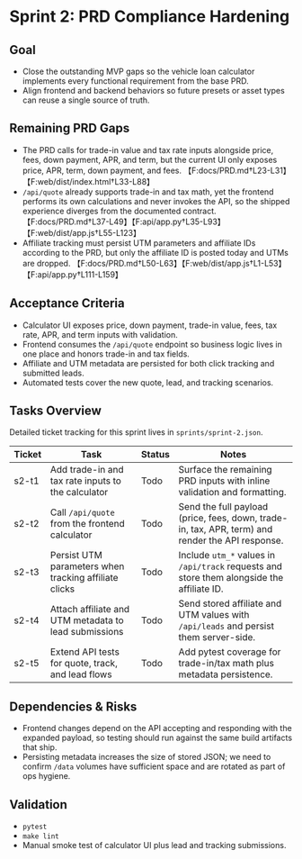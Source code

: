 # Sprint 2: PRD Compliance Hardening

## Goal

- Close the outstanding MVP gaps so the vehicle loan calculator implements every functional requirement from the base PRD.
- Align frontend and backend behaviors so future presets or asset types can reuse a single source of truth.

## Remaining PRD Gaps

- The PRD calls for trade-in value and tax rate inputs alongside price, fees, down payment, APR, and term, but the current UI only exposes price, APR, term, down payment, and fees. 【F:docs/PRD.md†L23-L31】【F:web/dist/index.html†L33-L88】
- `/api/quote` already supports trade-in and tax math, yet the frontend performs its own calculations and never invokes the API, so the shipped experience diverges from the documented contract. 【F:docs/PRD.md†L37-L49】【F:api/app.py†L35-L93】【F:web/dist/app.js†L55-L123】
- Affiliate tracking must persist UTM parameters and affiliate IDs according to the PRD, but only the affiliate ID is posted today and UTMs are dropped. 【F:docs/PRD.md†L50-L63】【F:web/dist/app.js†L1-L53】【F:api/app.py†L111-L159】

## Acceptance Criteria

- Calculator UI exposes price, down payment, trade-in value, fees, tax rate, APR, and term inputs with validation.
- Frontend consumes the `/api/quote` endpoint so business logic lives in one place and honors trade-in and tax fields.
- Affiliate and UTM metadata are persisted for both click tracking and submitted leads.
- Automated tests cover the new quote, lead, and tracking scenarios.

## Tasks Overview

Detailed ticket tracking for this sprint lives in `sprints/sprint-2.json`.

| Ticket | Task                                                  | Status | Notes                                                                                            |
| ------ | ----------------------------------------------------- | ------ | ------------------------------------------------------------------------------------------------ |
| s2-t1  | Add trade-in and tax rate inputs to the calculator    | Todo   | Surface the remaining PRD inputs with inline validation and formatting.                          |
| s2-t2  | Call `/api/quote` from the frontend calculator        | Todo   | Send the full payload (price, fees, down, trade-in, tax, APR, term) and render the API response. |
| s2-t3  | Persist UTM parameters when tracking affiliate clicks | Todo   | Include `utm_*` values in `/api/track` requests and store them alongside the affiliate ID.       |
| s2-t4  | Attach affiliate and UTM metadata to lead submissions | Todo   | Send stored affiliate and UTM values with `/api/leads` and persist them server-side.             |
| s2-t5  | Extend API tests for quote, track, and lead flows     | Todo   | Add pytest coverage for trade-in/tax math plus metadata persistence.                             |

## Dependencies & Risks

- Frontend changes depend on the API accepting and responding with the expanded payload, so testing should run against the same build artifacts that ship.
- Persisting metadata increases the size of stored JSON; we need to confirm `/data` volumes have sufficient space and are rotated as part of ops hygiene.

## Validation

- `pytest`
- `make lint`
- Manual smoke test of calculator UI plus lead and tracking submissions.
